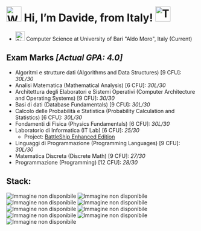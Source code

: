# **<img src="https://raw.githubusercontent.com/Tarikul-Islam-Anik/Animated-Fluent-Emojis/master/Emojis/Hand%20gestures/Waving%20Hand%20Medium-Light%20Skin%20Tone.png" alt="Waving Hand Medium-Light Skin Tone" width="40" height="40" /> Hi, I’m Davide, from Italy! <img src="https://raw.githubusercontent.com/Tarikul-Islam-Anik/Animated-Fluent-Emojis/master/Emojis/People%20with%20professions/Technologist%20Light%20Skin%20Tone.png" alt="Technologist Light Skin Tone" width="40" height="40" />** #

- <img src="https://raw.githubusercontent.com/Tarikul-Islam-Anik/Animated-Fluent-Emojis/master/Emojis/People%20with%20professions/Student%20Light%20Skin%20Tone.png" alt="Student Light Skin Tone" width="25" height="25" /> Computer Science at University of Bari "Aldo Moro", Italy (Current)

## **Exam Marks *[Actual GPA: 4.0]*** ##

* Algoritmi e strutture dati (Algorithms and Data Structures) [9 CFU]: *30L/30*
* Analisi Matematica (Mathematical Analysis) [6 CFU]: *30L/30*
* Architettura degli Elaboratori e Sistemi Operativi (Computer Architecture and Operating Systems) [9 CFU]: *30/30*
* Basi di dati (Database Fundamentals) [9 CFU]: *30L/30*
* Calcolo delle Probabilità e Statistica (Probability Calculation and Statistics) [6 CFU]: *30L/30*
* Fondamenti di Fisica (Physics Fundamentals) [6 CFU]: *30L/30*
* Laboratorio di Informatica (IT Lab) [6 CFU]: *25/30*
  * Project: [BattleShip Enhanced Edition](https://github.com/Davy592/BattleShipEnhancedEdition)
* Linguaggi di Programmazione (Programming Languages) [9 CFU]: *30L/30*
* Matematica Discreta (Discrete Math) [9 CFU]: *27/30*
* Programmazione (Programming) [12 CFU]: *28/30*

## **Stack:** ##

![Immagine non disponibile](https://img.shields.io/badge/C%2B%2B-00599C?style=for-the-badge&logo=c%2B%2B&logoColor=white "C++")
![Immagine non disponibile](https://img.shields.io/badge/java-f89820?style=for-the-badge "Java")
![Immagine non disponibile](https://img.shields.io/badge/python-3776AB?style=for-the-badge&logo=python&logoColor=white "Python")
![Immagine non disponibile](https://img.shields.io/badge/html-E34F26?style=for-the-badge&logo=html5&logoColor=white "HTML")
![Immagine non disponibile](https://img.shields.io/badge/css-1572B6?style=for-the-badge&logo=css3&logoColor=white "CSS")
![Immagine non disponibile](https://img.shields.io/badge/javascript-f7df1e?style=for-the-badge&logo=javascript&logoColor=black "JavaScript")
![Immagine non disponibile](https://img.shields.io/badge/php-777BB4?style=for-the-badge&logo=php&logoColor=white "PHP")
![Immagine non disponibile](https://img.shields.io/badge/mysql-005C84?style=for-the-badge&logo=mysql&logoColor=white "MySQL")
![Immagine non disponibile](https://img.shields.io/badge/markdown-000000?style=for-the-badge&logo=markdown&logoColor=white "MarkDown")
